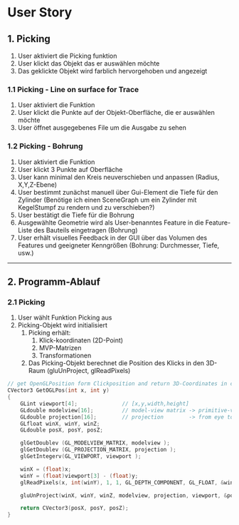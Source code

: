 # User Story

## 1. Picking

1. User aktiviert die Picking funktion
2. User klickt das Objekt das er auswählen möchte
3. Das geklickte Objekt wird farblich hervorgehoben und angezeigt

### 1.1 Picking - Line on surface for Trace

1. User aktiviert die Funktion
2. User klickt die Punkte auf der Objekt-Oberfläche, die er auswählen möchte
3. User öffnet ausgegebenes File um die Ausgabe zu sehen

### 1.2 Picking - Bohrung

1. User aktiviert die Funktion
2. User klickt 3 Punkte auf Oberfläche
3. User kann minimal den Kreis neuverschieben und anpassen (Radius, X,Y,Z-Ebene)
4. User bestimmt zunächst manuell über Gui-Element die Tiefe für den Zylinder (Benötige ich einen SceneGraph um ein Zylinder mit KegelStumpf zu rendern und zu verschieben?)
5. User bestätigt die Tiefe für die Bohrung
6. Ausgewählte Geometrie wird als User-benanntes Feature in die Feature-Liste des Bauteils eingetragen (Bohrung)
7. User erhält visuelles Feedback in der GUI über das Volumen des Features und geeigneter Kenngrößen (Bohrung: Durchmesser, Tiefe, usw.)

---

## 2. Programm-Ablauf

### 2.1 Picking

1. User wählt Funktion Picking aus
2. Picking-Objekt wird initialisiert
   1. Picking erhält:
      1. Klick-koordinaten (2D-Point)
      2. MVP-Matrizen
      3. Transformationen
   2. Das Picking-Objekt berechnet die Position des Klicks in den 3D-Raum (gluUnProject, glReadPixels)

```cpp
// get OpenGLPosition form Clickposition and return 3D-Coordinates in clip-space
CVector3 GetOGLPos(int x, int y)
{
    GLint viewport[4];              // [x,y,width,height]
    GLdouble modelview[16];         // model-view matrix -> primitive-vertices transformed to eye-coordinates
    GLdouble projection[16];        // projection        -> from eye to clip-coordinates
    GLfloat winX, winY, winZ;
    GLdouble posX, posY, posZ;

    glGetDoublev (GL_MODELVIEW_MATRIX, modelview );
    glGetDoublev (GL_PROJECTION_MATRIX, projection );
    glGetIntegerv(GL_VIEWPORT, viewport );

    winX = (float)x;
    winY = (float)viewport[3] - (float)y;
    glReadPixels(x, int(winY), 1, 1, GL_DEPTH_COMPONENT, GL_FLOAT, &winZ );

    gluUnProject(winX, winY, winZ, modelview, projection, viewport, &posX, &posY, &posZ);

    return CVector3(posX, posY, posZ);
}
```
